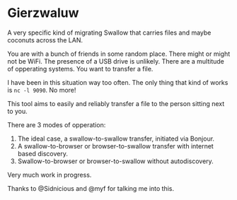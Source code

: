 # Gierzwaluw

A very specific kind of migrating Swallow that carries files and maybe coconuts across the LAN.

You are with a bunch of friends in some random place.
There might or might not be WiFi.
The presence of a USB drive is unlikely.
There are a multitude of opperating systems.
You want to transfer a file.

I have been in this situation way too often.
The only thing that kind of works is `nc -l 9090`.
No more!

This tool aims to easily and reliably transfer a file to the person sitting next to you.

There are 3 modes of opperation:

1. The ideal case, a swallow-to-swallow transfer, initiated via Bonjour.
2. A swallow-to-browser or browser-to-swallow transfer with internet based discovery.
3. Swallow-to-browser or browser-to-swallow without autodiscovery.

Very much work in progress.

Thanks to @Sidnicious and @myf for talking me into this.
